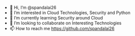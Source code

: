 - 👋 Hi, I’m @spandalai26
- 👀 I’m interested in Cloud Technologies, Security and Python
- 🌱 I’m currently learning Security around Cloud
- 💞️ I’m looking to collaborate on Interesting Technologies
- 📫 How to reach me https://github.com/spandalai26


<!---
spandalai26/spandalai26 is a ✨ special ✨ repository because its `README.md` (this file) appears on your GitHub profile.
You can click the Preview link to take a look at your changes.
--->
